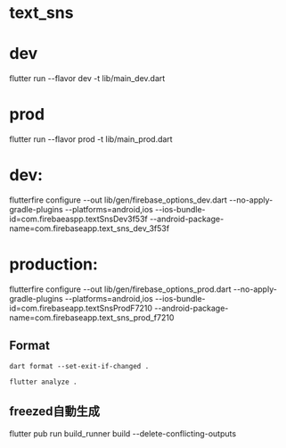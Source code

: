 # text_sns

# dev
flutter run --flavor dev -t lib/main_dev.dart
# prod
flutter run --flavor prod -t lib/main_prod.dart


# dev:

flutterfire configure --out lib/gen/firebase_options_dev.dart --no-apply-gradle-plugins --platforms=android,ios --ios-bundle-id=com.firebaeaspp.textSnsDev3f53f --android-package-name=com.firebaseapp.text_sns_dev_3f53f


# production:

flutterfire configure --out lib/gen/firebase_options_prod.dart --no-apply-gradle-plugins --platforms=android,ios --ios-bundle-id=com.firebaseapp.textSnsProdF7210 --android-package-name=com.firebaseapp.text_sns_prod_f7210

## Format
    dart format --set-exit-if-changed .
     
    flutter analyze .

## freezed自動生成

flutter pub run build_runner build --delete-conflicting-outputs